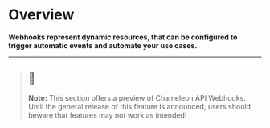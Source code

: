 # Overview

**Webhooks represent dynamic resources, that can be configured to trigger automatic events and automate your use cases.**

---



> ## 🐛
> **Note:** This section offers  a preview of Chameleon API Webhooks. Until the general release of this feature is announced, users should beware that features may not work as intended! 

